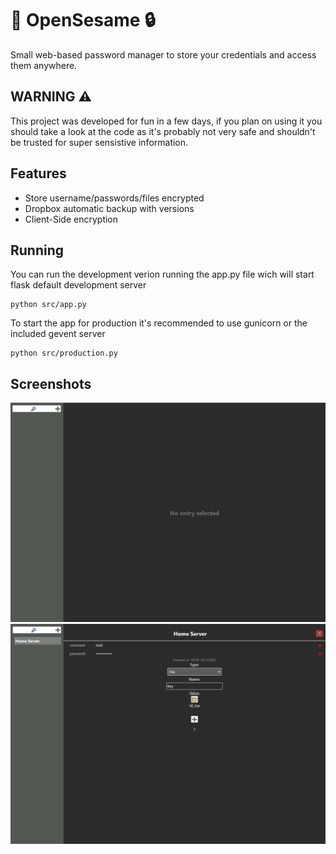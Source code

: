 # 🌱 OpenSesame 🔒

Small web-based password manager to store your credentials and access them anywhere.

## WARNING ⚠️

This project was developed for fun in a few days, if you plan on using it you should take a look at the code as it's probably not very safe and shouldn't be trusted for super sensistive information.

## Features
- Store username/passwords/files encrypted
- Dropbox automatic backup with versions
- Client-Side encryption

## Running

You can run the development verion running the app.py file wich will start flask default development server
```
python src/app.py
```
To start the app for production it's recommended to use gunicorn or the included gevent server
```
python src/production.py
```

## Screenshots

![Screenshot1](src/static/screenshot1.png)
![Screenshot2](src/static/screenshot2.png)